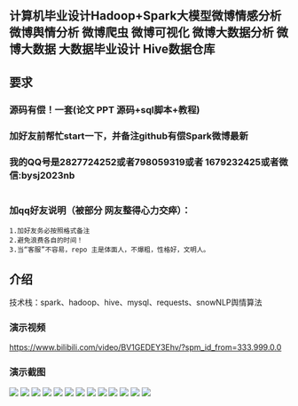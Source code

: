 ## 计算机毕业设计Hadoop+Spark大模型微博情感分析 微博舆情分析 微博爬虫 微博可视化 微博大数据分析 微博大数据 大数据毕业设计 Hive数据仓库

## 要求
### 源码有偿！一套(论文 PPT 源码+sql脚本+教程)

### 
### 加好友前帮忙start一下，并备注github有偿Spark微博最新
### 我的QQ号是2827724252或者798059319或者 1679232425或者微信:bysj2023nb

# 

### 加qq好友说明（被部分 网友整得心力交瘁）：
    1.加好友务必按照格式备注
    2.避免浪费各自的时间！
    3.当“客服”不容易，repo 主是体面人，不爆粗，性格好，文明人。

## 介绍
技术栈：spark、hadoop、hive、mysql、requests、snowNLP舆情算法

### 演示视频

https://www.bilibili.com/video/BV1GEDEY3Ehv/?spm_id_from=333.999.0.0

### 演示截图
![](1.png)
![](2.png)
![](3.png)
![](4.png)
![](5.png)
![](6.png)
![](7.png)
![](8.png)
![](9.png)
![](10.png)
![](11.png)
![](12.png)
![](13.png)


